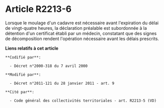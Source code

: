 # Article R2213-6

Lorsque le moulage d'un cadavre est nécessaire avant l'expiration du délai de vingt-quatre heures, la déclaration préalable
est subordonnée à la détention d'un certificat établi par un médecin, constatant que des signes de décomposition rendent
l'opération nécessaire avant les délais prescrits.

**Liens relatifs à cet article**

	**Codifié par**:

	  - Décret n°2000-318 du 7 avril 2000

	**Modifié par**:

	  - Décret n°2011-121 du 28 janvier 2011 - art. 9

	**Cité par**:

	  - Code général des collectivités territoriales - art. R2213-5 (VD)
